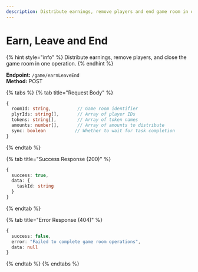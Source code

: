 ```yaml
---
description: Distribute earnings, remove players and end game room in one call
---
```


# Earn, Leave and End

{% hint style="info" %} Distribute earnings, remove players, and close the game room in one operation. {% endhint %}

**Endpoint:** `/game/earnLeaveEnd`  
**Method:** POST

{% tabs %} {% tab title="Request Body" %}

```typescript
{
  roomId: string,          // Game room identifier
  plyrIds: string[],       // Array of player IDs
  tokens: string[],        // Array of token names
  amounts: number[],       // Array of amounts to distribute
  sync: boolean           // Whether to wait for task completion
}
```

{% endtab %}

{% tab title="Success Response (200)" %}

```typescript
{
  success: true,
  data: {
    taskId: string
  }
}
```

{% endtab %}

{% tab title="Error Response (404)" %}

```typescript
{
  success: false,
  error: "Failed to complete game room operations",
  data: null
}
```

{% endtab %} {% endtabs %}
